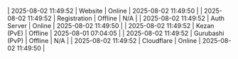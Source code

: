| 2025-08-02 11:49:52 | Website | Online | 2025-08-02 11:49:50 |
| 2025-08-02 11:49:52 | Registration | Offline | N/A |
| 2025-08-02 11:49:52 | Auth Server | Online | 2025-08-02 11:49:50 |
| 2025-08-02 11:49:52 | Kezan (PvE) | Offline | 2025-08-01 07:04:05 |
| 2025-08-02 11:49:52 | Gurubashi (PvP) | Offline | N/A |
| 2025-08-02 11:49:52 | Cloudflare | Online | 2025-08-02 11:49:50 |
